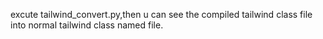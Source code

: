 excute tailwind_convert.py,then u can see the compiled tailwind class file into normal tailwind class named file.
